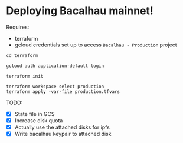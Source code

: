 # Deploying Bacalhau mainnet!

Requires:
* terraform
* gcloud credentials set up to access `Bacalhau - Production` project

```
cd terraform
```

```
gcloud auth application-default login
```

```
terraform init
```

```
terraform workspace select production
terraform apply -var-file production.tfvars
```

TODO:
* [x] State file in GCS
* [x] Increase disk quota
* [x] Actually use the attached disks for ipfs
* [x] Write bacalhau keypair to attached disk
